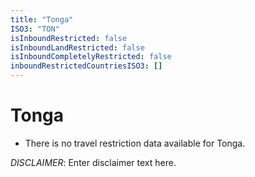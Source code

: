```yaml
---
title: "Tonga"
ISO3: "TON"
isInboundRestricted: false
isInboundLandRestricted: false
isInboundCompletelyRestricted: false
inboundRestrictedCountriesISO3: []
---
```


# Tonga

* There is no travel restriction data available for Tonga.

*DISCLAIMER*: Enter disclaimer text here.
